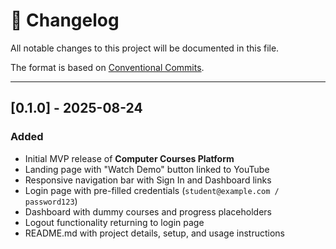 # 📜 Changelog

All notable changes to this project will be documented in this file.

The format is based on [Conventional Commits](https://www.conventionalcommits.org/).

---

## [0.1.0] - 2025-08-24
### Added
- Initial MVP release of **Computer Courses Platform**
- Landing page with "Watch Demo" button linked to YouTube
- Responsive navigation bar with Sign In and Dashboard links
- Login page with pre-filled credentials (`student@example.com / password123`)
- Dashboard with dummy courses and progress placeholders
- Logout functionality returning to login page
- README.md with project details, setup, and usage instructions
